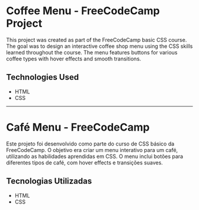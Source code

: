 # Coffee Menu - FreeCodeCamp Project

This project was created as part of the FreeCodeCamp basic CSS course. 
The goal was to design an interactive coffee shop menu using the CSS skills learned throughout the course. 
The menu features buttons for various coffee types with hover effects and smooth transitions.

## Technologies Used
* HTML
* CSS


-------------

# Café Menu - FreeCodeCamp

Este projeto foi desenvolvido como parte do curso de CSS básico da FreeCodeCamp. 
O objetivo era criar um menu interativo para um café, utilizando as habilidades aprendidas em CSS. 
O menu inclui botões para diferentes tipos de café, com hover effects e transições suaves.

## Tecnologias Utilizadas
* HTML
* CSS
